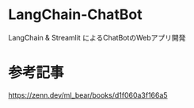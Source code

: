 # LangChain-ChatBot
LangChain &amp; Streamlit によるChatBotのWebアプリ開発

# 参考記事
https://zenn.dev/ml_bear/books/d1f060a3f166a5
